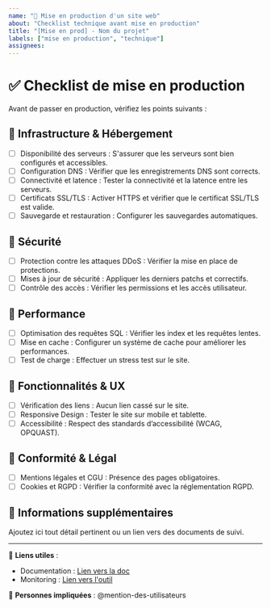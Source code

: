 ```yaml
---
name: "🚀 Mise en production d'un site web"
about: "Checklist technique avant mise en production"
title: "[Mise en prod] - Nom du projet"
labels: ["mise en production", "technique"]
assignees: 
---
```


# ✅ Checklist de mise en production

Avant de passer en production, vérifiez les points suivants :

## 🔹 Infrastructure & Hébergement
- [ ] Disponibilité des serveurs : S'assurer que les serveurs sont bien configurés et accessibles.
- [ ] Configuration DNS : Vérifier que les enregistrements DNS sont corrects.
- [ ] Connectivité et latence : Tester la connectivité et la latence entre les serveurs.
- [ ] Certificats SSL/TLS : Activer HTTPS et vérifier que le certificat SSL/TLS est valide.
- [ ] Sauvegarde et restauration : Configurer les sauvegardes automatiques.

## 🔹 Sécurité
- [ ] Protection contre les attaques DDoS : Vérifier la mise en place de protections.
- [ ] Mises à jour de sécurité : Appliquer les derniers patchs et correctifs.
- [ ] Contrôle des accès : Vérifier les permissions et les accès utilisateur.

## 🔹 Performance
- [ ] Optimisation des requêtes SQL : Vérifier les index et les requêtes lentes.
- [ ] Mise en cache : Configurer un système de cache pour améliorer les performances.
- [ ] Test de charge : Effectuer un stress test sur le site.

## 🔹 Fonctionnalités & UX
- [ ] Vérification des liens : Aucun lien cassé sur le site.
- [ ] Responsive Design : Tester le site sur mobile et tablette.
- [ ] Accessibilité : Respect des standards d’accessibilité (WCAG, OPQUAST).

## 🔹 Conformité & Légal
- [ ] Mentions légales et CGU : Présence des pages obligatoires.
- [ ] Cookies et RGPD : Vérifier la conformité avec la réglementation RGPD.

## 📌 Informations supplémentaires
Ajoutez ici tout détail pertinent ou un lien vers des documents de suivi.

---
🔗 **Liens utiles** :  
- Documentation : [Lien vers la doc](https://exemple.com)  
- Monitoring : [Lien vers l'outil](https://exemple.com)  

👥 **Personnes impliquées** : @mention-des-utilisateurs
